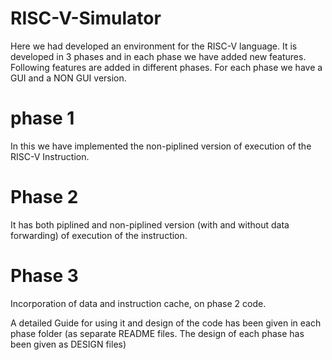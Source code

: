 # RISC-V-Simulator

Here we had developed an environment for the  RISC-V language. It is developed in 3 phases and in each phase we have added new features. Following features are added in different phases. For each phase we have a GUI and a NON GUI version. 

# phase 1 

In this we have implemented the non-piplined version of execution of the RISC-V Instruction. 

# Phase 2 

It has both piplined and non-piplined version (with and without data forwarding) of execution of the instruction. 

# Phase 3 

Incorporation of data and instruction cache, on phase 2 code. 


A detailed Guide for using it and design of the code has been given in each phase folder (as separate README files. The design of each phase has been given as DESIGN files)
